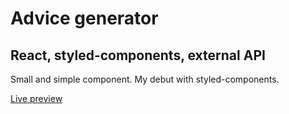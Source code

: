 # Advice generator

## React, styled-components, external API

Small and simple component.
My debut with styled-components.

[Live preview](https://leafy-froyo-a1ae30.netlify.app/)
